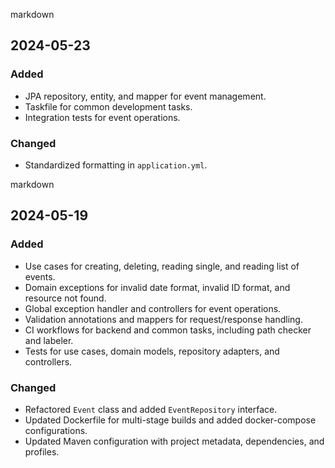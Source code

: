 markdown
## 2024-05-23

### Added
- JPA repository, entity, and mapper for event management.
- Taskfile for common development tasks.
- Integration tests for event operations.

### Changed
- Standardized formatting in `application.yml`.

markdown
## 2024-05-19

### Added
- Use cases for creating, deleting, reading single, and reading list of events.
- Domain exceptions for invalid date format, invalid ID format, and resource not found.
- Global exception handler and controllers for event operations.
- Validation annotations and mappers for request/response handling.
- CI workflows for backend and common tasks, including path checker and labeler.
- Tests for use cases, domain models, repository adapters, and controllers.

### Changed
- Refactored `Event` class and added `EventRepository` interface.
- Updated Dockerfile for multi-stage builds and added docker-compose configurations.
- Updated Maven configuration with project metadata, dependencies, and profiles.